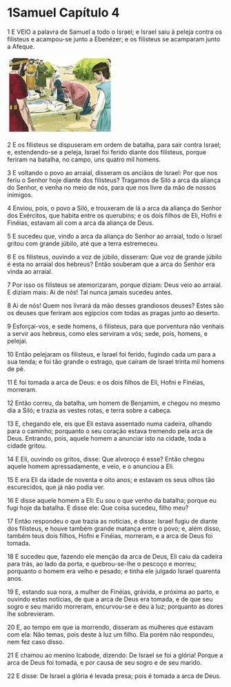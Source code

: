 # 1Samuel Capítulo 4

1	E VEIO a palavra de Samuel a todo o Israel; e Israel saiu à peleja contra os filisteus e acampou-se junto a Ebenézer; e os filisteus se acamparam junto a Afeque.

![](.img/09_1Sa_04_01_RG.jpg)

2	E os filisteus se dispuseram em ordem de batalha, para sair contra Israel; e, estendendo-se a peleja, Israel foi ferido diante dos filisteus, porque feriram na batalha, no campo, uns quatro mil homens.

3	E voltando o povo ao arraial, disseram os anciãos de Israel: Por que nos feriu o Senhor hoje diante dos filisteus? Tragamos de Siló a arca da aliança do Senhor, e venha no meio de nós, para que nos livre da mão de nossos inimigos.

4	Enviou, pois, o povo a Siló, e trouxeram de lá a arca da aliança do Senhor dos Exércitos, que habita entre os querubins; e os dois filhos de Eli, Hofni e Finéias, estavam ali com a arca da aliança de Deus.

5	E sucedeu que, vindo a arca da aliança do Senhor ao arraial, todo o Israel gritou com grande júbilo, até que a terra estremeceu.

6	E os filisteus, ouvindo a voz de júbilo, disseram: Que voz de grande júbilo é esta no arraial dos hebreus? Então souberam que a arca do Senhor era vinda ao arraial.

7	Por isso os filisteus se atemorizaram, porque diziam: Deus veio ao arraial. E diziam mais: Ai de nós! Tal nunca jamais sucedeu antes.

8	Ai de nós! Quem nos livrará da mão desses grandiosos deuses? Estes são os deuses que feriram aos egípcios com todas as pragas junto ao deserto.

9	Esforçai-vos, e sede homens, ó filisteus, para que porventura não venhais a servir aos hebreus, como eles serviram a vós; sede, pois, homens, e pelejai.

10	Então pelejaram os filisteus, e Israel foi ferido, fugindo cada um para a sua tenda; e foi tão grande o estrago, que caíram de Israel trinta mil homens de pé.

11	E foi tomada a arca de Deus: e os dois filhos de Eli, Hofni e Finéias, morreram.

12	Então correu, da batalha, um homem de Benjamim, e chegou no mesmo dia a Siló; e trazia as vestes rotas, e terra sobre a cabeça.

13	E, chegando ele, eis que Eli estava assentado numa cadeira, olhando para o caminho; porquanto o seu coração estava tremendo pela arca de Deus. Entrando, pois, aquele homem a anunciar isto na cidade, toda a cidade gritou.

14	E Eli, ouvindo os gritos, disse: Que alvoroço é esse? Então chegou aquele homem apressadamente, e veio, e o anunciou a Eli.

15	E era Eli da idade de noventa e oito anos; e estavam os seus olhos tão escurecidos, que já não podia ver.

16	E disse aquele homem a Eli: Eu sou o que venho da batalha; porque eu fugi hoje da batalha. E disse ele: Que coisa sucedeu, filho meu?

17	Então respondeu o que trazia as notícias, e disse: Israel fugiu de diante dos filisteus, e houve também grande matança entre o povo; e, além disso, também teus dois filhos, Hofni e Finéias, morreram, e a arca de Deus foi tomada.

18	E sucedeu que, fazendo ele menção da arca de Deus, Eli caiu da cadeira para trás, ao lado da porta, e quebrou-se-lhe o pescoço e morreu; porquanto o homem era velho e pesado; e tinha ele julgado Israel quarenta anos.

19	E, estando sua nora, a mulher de Finéias, grávida, e próxima ao parto, e ouvindo estas notícias, de que a arca de Deus era tomada, e de que seu sogro e seu marido morreram, encurvou-se e deu à luz; porquanto as dores lhe sobrevieram.

20	E, ao tempo em que ia morrendo, disseram as mulheres que estavam com ela: Não temas, pois deste à luz um filho. Ela porém não respondeu, nem fez caso disso.

21	E chamou ao menino Icabode, dizendo: De Israel se foi a glória! Porque a arca de Deus foi tomada, e por causa de seu sogro e de seu marido.

22	E disse: De Israel a glória é levada presa; pois é tomada a arca de Deus.

